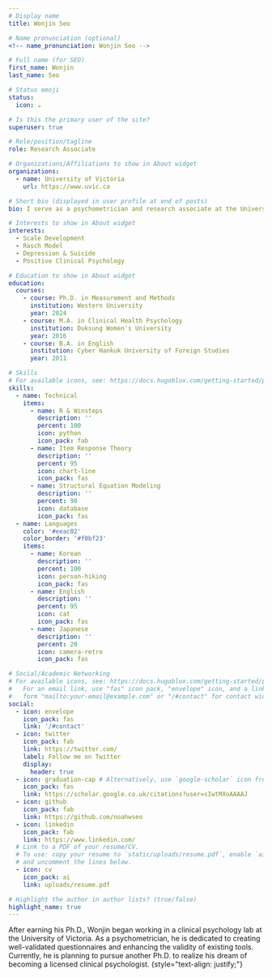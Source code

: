 ```yaml
---
# Display name
title: Wonjin Seo

# Name pronunciation (optional)
<!-- name_pronunciation: Wonjin Seo -->

# Full name (for SEO)
first_name: Wonjin
last_name: Seo

# Status emoji
status:
  icon: ☕️

# Is this the primary user of the site?
superuser: true

# Role/position/tagline
role: Research Associate

# Organizations/Affiliations to show in About widget
organizations:
  - name: University of Victoria
    url: https://www.uvic.ca

# Short bio (displayed in user profile at end of posts)
bio: I serve as a psychometrician and research associate at the University of Victoria.

# Interests to show in About widget
interests:
  - Scale Development
  - Rasch Model
  - Depression & Suicide
  - Positive Clinical Psychology

# Education to show in About widget
education:
  courses:
    - course: Ph.D. in Measurement and Methods
      institution: Western University
      year: 2024
    - course: M.A. in Clinical Health Psychology
      institution: Duksung Women's University
      year: 2016
    - course: B.A. in English
      institution: Cyber Hankuk University of Foreign Studies
      year: 2011

# Skills
# For available icons, see: https://docs.hugoblox.com/getting-started/page-builder/#icons
skills:
  - name: Technical
    items:
      - name: R & Winsteps
        description: ''
        percent: 100
        icon: python
        icon_pack: fab
      - name: Item Response Theory
        description: ''
        percent: 95
        icon: chart-line
        icon_pack: fas
      - name: Structural Equation Modeling
        description: ''
        percent: 90
        icon: database
        icon_pack: fas
  - name: Languages
    color: '#eeac02'
    color_border: '#f0bf23'
    items:
      - name: Korean
        description: ''
        percent: 100
        icon: person-hiking
        icon_pack: fas
      - name: English
        description: ''
        percent: 95
        icon: cat
        icon_pack: fas
      - name: Japanese
        description: ''
        percent: 20
        icon: camera-retro
        icon_pack: fas

# Social/Academic Networking
# For available icons, see: https://docs.hugoblox.com/getting-started/page-builder/#icons
#   For an email link, use "fas" icon pack, "envelope" icon, and a link in the
#   form "mailto:your-email@example.com" or "/#contact" for contact widget.
social:
  - icon: envelope
    icon_pack: fas
    link: '/#contact'
  - icon: twitter
    icon_pack: fab
    link: https://twitter.com/
    label: Follow me on Twitter
    display:
      header: true
  - icon: graduation-cap # Alternatively, use `google-scholar` icon from `ai` icon pack
    icon_pack: fas
    link: https://scholar.google.co.uk/citations?user=sIwtMXoAAAAJ
  - icon: github
    icon_pack: fab
    link: https://github.com/noahwseo
  - icon: linkedin
    icon_pack: fab
    link: https://www.linkedin.com/
  # Link to a PDF of your resume/CV.
  # To use: copy your resume to `static/uploads/resume.pdf`, enable `ai` icons in `params.yaml`,
  # and uncomment the lines below.
  - icon: cv
    icon_pack: ai
    link: uploads/resume.pdf

# Highlight the author in author lists? (true/false)
highlight_name: true
---
```


After earning his Ph.D., Wonjin began working in a clinical psychology lab at the University of Victoria. As a psychometrician, he is dedicated to creating well-validated questionnaires and enhancing the validity of existing tools. Currently, he is planning to pursue another Ph.D. to realize his dream of becoming a licensed clinical psychologist.
{style="text-align: justify;"}
